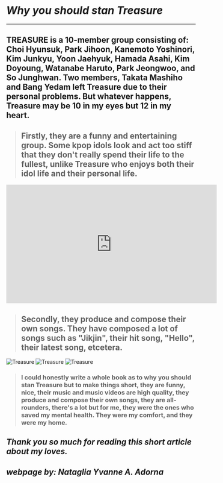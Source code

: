 # *Why you should stan Treasure*
---
## TREASURE is a 10-member group consisting of: Choi Hyunsuk, Park Jihoon, Kanemoto Yoshinori, Kim Junkyu, Yoon Jaehyuk, Hamada Asahi, Kim Doyoung, Watanabe Haruto, Park Jeongwoo, and So Junghwan. Two members, Takata Mashiho and Bang Yedam left Treasure due to their personal problems. But whatever happens, Treasure may be 10 in my eyes but 12 in my heart. ##

> ## Firstly, they are a funny and entertaining group. Some kpop idols look and act too stiff that they don't really spend their life to the fullest, unlike Treasure who enjoys both their idol life and their personal life. ##

<iframe width="560" height="315" src="https://www.youtube.com/embed/55YJA2hitXQ" title="YouTube video player" frameborder="0" allow="accelerometer; autoplay; clipboard-write; encrypted-media; gyroscope; picture-in-picture" allowfullscreen></iframe>

> ## Secondly, they produce and compose their own songs. They have composed a lot of songs such as "Jikjin", their hit song, "Hello", their latest song, etcetera. ##







![Treasure](https://i.pinimg.com/564x/c6/04/a2/c604a22942018726e44521d066c882b6.jpg)
![Treasure](https://i.pinimg.com/564x/ce/27/78/ce277883a889945e679f698aa7243155.jpg)
![Treasure](https://i.pinimg.com/564x/de/59/44/de5944b01cf14198902a4e6e8cba01af.jpg)


> ### I could honestly write a whole book as to why you should stan Treasure but to make things short, they are funny, nice, their music and music videos are high quality, they produce and compose their own songs, they are all-rounders, there's a lot but for me, they were the ones who saved my mental health. They were my comfort, and they were my home. ###


## *Thank you so much for reading this short article about my loves.*

## *webpage by: Nataglia Yvanne A. Adorna*
